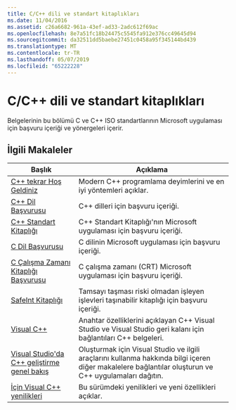 ```yaml
---
title: C/C++ dili ve standart kitaplıkları
ms.date: 11/04/2016
ms.assetid: c26a6682-961a-43ef-ad33-2adc612f69ac
ms.openlocfilehash: 8e7a51fc18b24475c5545fa912e376cc49645d94
ms.sourcegitcommit: da32511dd5baebe27451c0458a95f345144bd439
ms.translationtype: MT
ms.contentlocale: tr-TR
ms.lasthandoff: 05/07/2019
ms.locfileid: "65222228"
---
```

# <a name="cc-language-and-standard-libraries"></a>C/C++ dili ve standart kitaplıkları

Belgelerinin bu bölümü C ve C++ ISO standartlarının Microsoft uygulaması için başvuru içeriği ve yönergeleri içerir.

## <a name="related-articles"></a>İlgili Makaleler

|Başlık|Açıklama|
|-----------|-----------------|
|[C++ tekrar Hoş Geldiniz](../cpp/welcome-back-to-cpp-modern-cpp.md)|Modern C++ programlama deyimlerini ve en iyi yöntemleri açıklar.|
|[C++ Dil Başvurusu](../cpp/cpp-language-reference.md)|C++ dilleri için başvuru içeriği.|
|[C++ Standart Kitaplığı](../standard-library/cpp-standard-library-reference.md)|C++ Standart Kitaplığı'nın Microsoft uygulaması için başvuru içeriği.|
|[C Dil Başvurusu](../c-language/c-language-reference.md)|C dilinin Microsoft uygulaması için başvuru içeriği.|
|[C Çalışma Zamanı Kitaplığı Başvurusu](../c-runtime-library/c-run-time-library-reference.md)|C çalışma zamanı (CRT) Microsoft uygulaması için başvuru içeriği.|
|[SafeInt Kitaplığı](../safeint/safeint-library.md)|Tamsayı taşması riski olmadan işleyen işlevleri taşınabilir kitaplığı için başvuru içeriği.|
|[Visual C++](../overview/visual-cpp-in-visual-studio.md)|Anahtar özelliklerini açıklayan C++ Visual Studio ve Visual Studio geri kalanı için bağlantıları C++ belgeleri.|
|[Visual Studio'da C++ geliştirme genel bakış](../overview/overview-of-cpp-development.md)|Oluşturmak için Visual Studio ve ilgili araçlarını kullanma hakkında bilgi içeren diğer makalelere bağlantılar oluşturun ve C++ uygulamaları dağıtın.|
|[İçin Visual C++ yenilikleri](../overview/what-s-new-for-visual-cpp-in-visual-studio.md)|Bu sürümdeki yenilikleri ve yeni özellikleri açıklar.|
